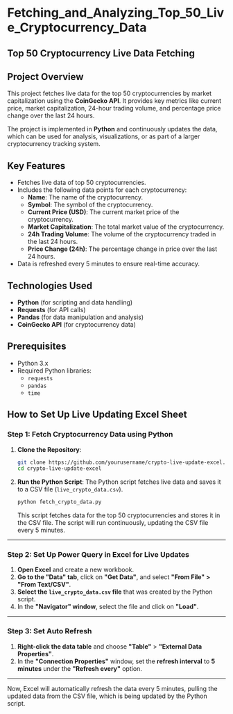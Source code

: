 # Fetching_and_Analyzing_Top_50_Live_Cryptocurrency_Data
## Top 50 Cryptocurrency Live Data Fetching

## Project Overview

This project fetches live data for the top 50 cryptocurrencies by market capitalization using the **CoinGecko API**. It provides key metrics like current price, market capitalization, 24-hour trading volume, and percentage price change over the last 24 hours.

The project is implemented in **Python** and continuously updates the data, which can be used for analysis, visualizations, or as part of a larger cryptocurrency tracking system.

## Key Features
- Fetches live data of top 50 cryptocurrencies.
- Includes the following data points for each cryptocurrency:
  - **Name**: The name of the cryptocurrency.
  - **Symbol**: The symbol of the cryptocurrency.
  - **Current Price (USD)**: The current market price of the cryptocurrency.
  - **Market Capitalization**: The total market value of the cryptocurrency.
  - **24h Trading Volume**: The volume of the cryptocurrency traded in the last 24 hours.
  - **Price Change (24h)**: The percentage change in price over the last 24 hours.
- Data is refreshed every 5 minutes to ensure real-time accuracy.

## Technologies Used
- **Python** (for scripting and data handling)
- **Requests** (for API calls)
- **Pandas** (for data manipulation and analysis)
- **CoinGecko API** (for cryptocurrency data)

## Prerequisites

- Python 3.x
- Required Python libraries:
  - `requests`
  - `pandas`
  - `time`
## How to Set Up Live Updating Excel Sheet

### Step 1: Fetch Cryptocurrency Data using Python

1. **Clone the Repository**:
    ```bash
    git clone https://github.com/yourusername/crypto-live-update-excel.git
    cd crypto-live-update-excel
    ```

2. **Run the Python Script**:
    The Python script fetches live data and saves it to a CSV file (`live_crypto_data.csv`).
    ```bash
    python fetch_crypto_data.py
    ```

    This script fetches data for the top 50 cryptocurrencies and stores it in the CSV file. The script will run continuously, updating the CSV file every 5 minutes.

---

### Step 2: Set Up Power Query in Excel for Live Updates

1. **Open Excel** and create a new workbook.
2. **Go to the "Data" tab**, click on **"Get Data"**, and select **"From File" > "From Text/CSV"**.
3. **Select the `live_crypto_data.csv` file** that was created by the Python script.
4. In the **"Navigator" window**, select the file and click on **"Load"**.

---

### Step 3: Set Auto Refresh

1. **Right-click the data table** and choose **"Table"** > **"External Data Properties"**.
2. In the **"Connection Properties"** window, set the **refresh interval** to **5 minutes** under the **"Refresh every"** option.

---

Now, Excel will automatically refresh the data every 5 minutes, pulling the updated data from the CSV file, which is being updated by the Python script.

